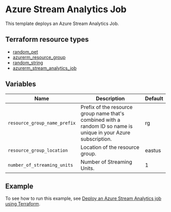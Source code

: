 # Azure Stream Analytics Job

This template deploys an Azure Stream Analytics Job.

## Terraform resource types

- [random_pet](https://registry.terraform.io/providers/hashicorp/random/latest/docs/resources/pet)
- [azurerm_resource_group](https://registry.terraform.io/providers/hashicorp/azurerm/latest/docs/resources/resource_group)
- [random_string](https://registry.terraform.io/providers/hashicorp/random/latest/docs/resources/string)
- [azurerm_stream_analytics_job](https://registry.terraform.io/providers/hashicorp/azurerm/latest/docs/resources/stream_analytics_job)

## Variables

| Name | Description | Default |
|-|-|-|
| `resource_group_name_prefix` | Prefix of the resource group name that's combined with a random ID so name is unique in your Azure subscription. | rg |
| `resource_group_location` | Location of the resource group. | eastus |
| `number_of_streaming_units` | Number of Streaming Units. | 1 |

## Example

To see how to run this example, see [Deploy an Azure Stream Analytics job using Terraform](https://learn.microsoft.com/azure/stream-analytics/stream-analytics-get-started-bicep).